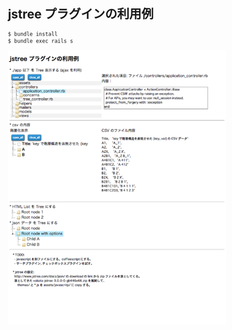
# jstree プラグインの利用例


```
$ bundle install
$ bundle exec rails s
```

![スクリーンショット](./screenshots/RailsTreejs.png)  

